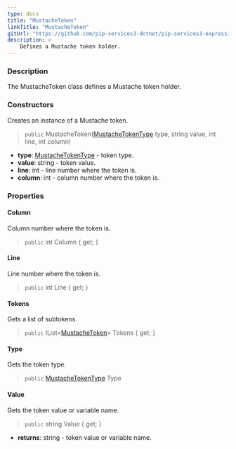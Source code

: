 ```yaml
---
type: docs
title: "MustacheToken"
linkTitle: "MustacheToken"
gitUrl: "https://github.com/pip-services3-dotnet/pip-services3-expressions-dotnet"
description: > 
    Defines a Mustache token holder.
---
```


### Description

The MustacheToken class defines a Mustache token holder.


### Constructors
Creates an instance of a Mustache token.

> `public` MustacheToken([MustacheTokenType](../mustache_token_type) type, string value, int line, int column)

- **type**: [MustacheTokenType](../mustache_token_type) - token type.
- **value**: string - token value.
- **line**: int - line number where the token is.
- **column**: int - column number where the token is.


### Properties

#### Column
Column number where the token is.

> `public` int Column { get; }

#### Line
Line number where the token is.

> `public` int Line { get; }


#### Tokens
Gets a list of subtokens.

> `public` IList<[MustacheToken]()> Tokens { get; }

#### Type
Gets the token type.

> `public` [MustacheTokenType](../mustache_token_type) Type


#### Value
Gets the token value or variable name.

> `public` string Value { get; }

- **returns**: string - token value or variable name.
